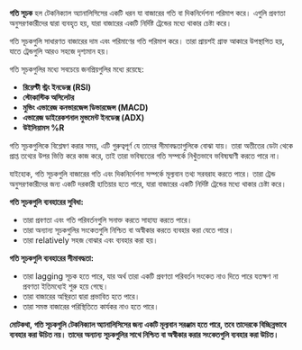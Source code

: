 **গতি সূচক** হল টেকনিক্যাল অ্যানালিসিসের একটি ধরন যা বাজারের গতি বা দিকনির্দেশনা পরিমাপ করে। এগুলি প্রবণতা অনুসরণকারীদের দ্বারা ব্যবহৃত হয়, যারা বাজারের একটি নির্দিষ্ট ট্রেন্ডের মধ্যে থাকার চেষ্টা করে।

গতি সূচকগুলি সাধারণত বাজারের দাম এবং পরিমাণের গতি পরিমাপ করে। তারা প্রায়শই গ্রাফ আকারে উপস্থাপিত হয়, যাতে ট্রেন্ডগুলি আরও সহজে দৃশ্যমান হয়।

গতি সূচকগুলির মধ্যে সবচেয়ে জনপ্রিয়গুলির মধ্যে রয়েছে:

* **রিয়েল্টী স্ট্রং ইনডেক্স (RSI)**
* **স্টোকাস্টিক অসিলেটর**
* **মুভিং এভারেজ কনভারজেন্স ডিভারজেন্স (MACD)**
* **এভারেজ ডাইরেকশনাল মুভমেন্ট ইনডেক্স (ADX)**
* **উইলিয়ামস %R**

গতি সূচকগুলিকে বিশ্লেষণ করার সময়, এটি গুরুত্বপূর্ণ যে তাদের সীমাবদ্ধতাগুলিকে বোঝা যায়। তারা অতীতের ডেটা থেকে প্রাপ্ত তথ্যের উপর ভিত্তি করে কাজ করে, তাই তারা ভবিষ্যতের গতি সম্পর্কে নিখুঁতভাবে ভবিষ্যদ্বাণী করতে পারে না।

যাইহোক, গতি সূচকগুলি বাজারের গতি এবং দিকনির্দেশনা সম্পর্কে মূল্যবান তথ্য সরবরাহ করতে পারে। তারা ট্রেন্ড অনুসরণকারীদের জন্য একটি দরকারী হাতিয়ার হতে পারে, যারা বাজারের একটি নির্দিষ্ট ট্রেন্ডের মধ্যে থাকার চেষ্টা করে।

**গতি সূচকগুলি ব্যবহারের সুবিধা:**

* তারা প্রবণতা এবং গতি পরিবর্তনগুলি সনাক্ত করতে সাহায্য করতে পারে।
* তারা অন্যান্য সূচকগুলির সংকেতগুলি নিশ্চিত বা অস্বীকার করতে ব্যবহার করা যেতে পারে।
* তারা relatively সহজ বোঝার এবং ব্যবহার করা হয়।

**গতি সূচকগুলি ব্যবহারের সীমাবদ্ধতা:**

* তারা lagging সূচক হতে পারে, যার অর্থ তারা একটি প্রবণতা পরিবর্তন সংকেত নাও দিতে পারে যতক্ষণ না প্রবণতা ইতিমধ্যেই শুরু হয়ে গেছে।
* তারা বাজারের অস্থিরতা দ্বারা প্রভাবিত হতে পারে।
* তারা সমস্ত বাজারের পরিস্থিতিতে কার্যকর নাও হতে পারে।

**মোটকথা, গতি সূচকগুলি টেকনিক্যাল অ্যানালিসিসের জন্য একটি মূল্যবান সরঞ্জাম হতে পারে, তবে তাদেরকে বিচ্ছিন্নভাবে ব্যবহার করা উচিত নয়। তাদের অন্যান্য সূচকগুলির সাথে নিশ্চিত বা অস্বীকার করার সংকেতগুলি ব্যবহার করা উচিত।**
